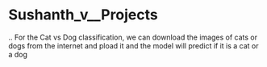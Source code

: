 # Sushanth_v__Projects
..
For the Cat vs Dog classification, we can download the images of cats or dogs from the internet and pload it and the model will predict if it is a cat or a dog
